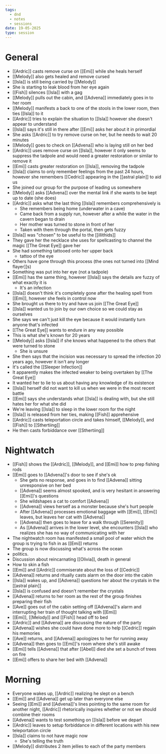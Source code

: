 ```yaml
---
tags:
  - dnd
  - notes
  - sessions
date: 19-05-2025
type: session
---
```

# General
- [[Ardric]] casts remove curse on [[Emi]] while she heals herself
- [[Melody]] also gets healed and remove cursed
- [[Isla]] is still being carried by [[Melody]]
- She is starting to leak blood from her eye again
- [[Fish]] silences [[Isla]] with a gag
- [[Melody]] pulls out the cabin, and [[Advena]] immediately goes in to her room
- [[Melody]] manifests a back to one of the stools in the lower room, then ties [[Isla]] to it
- [[Ardric]] tries to explain the situation to [[Isla]] however she doesn't appear to understand
- [[Isla]] says it's still in there after [[Emi]] asks her about it in primordial
- She asks [[Ardric]] to try remove curse on her, but he needs to wait 20 minutes
- [[Melody]] goes to check on [[Advena]] who is laying  still on her bed
- [[Ardric]] uses remove curse on [[Isla]], however it only seems to suppress the tadpole and would need a greater restoration or similar to remove it
- [[Emi]] casts greater restoration on [[Isla]], removing the tadpole
- [[Isla]] claims to only remember feelings from the past 24 hours, however she remembers [[Cedric]] appearing in the [[astral plain]] to aid us
- She joined our group for the purpose of leading us somewhere
- [[Melody]] asks [[Advena]] over the mental link if she wants to be kept up to date (she does)
- [[Ardric]] asks what the last thing [[Isla]] remembers comprehensively is
	- She remembers being home (underwater in a cave)
	- Came back from a supply run, however after a while the water in the cavern began to drain
	- Her mother was turned to stone in front of her
	- Taken with them through the portal, then gets fuzzy
- [[Isla]] was "chosen" to be useful to the [[illithids]]
- They gave her the necklace she uses for spellcasting to channel the magic [[The Great Eye]] gave her
- She had something tattooed onto her upper back
	- tattoo of the eye
- Others have gone through this process (the ones not turned into [[Mind flayer]]s)
- Something was put into her eye (not a tadpole)
- [[Emi]] has the same thing, however [[Isla]] says the details are fuzzy of what exactly it is
	- It's an infection
- [[Isla]] doesn't think it's completely gone after the healing spell from [[Emi]], however she feels in control now
- She brought us there to try and have us join [[The Great Eye]]
- [[Isla]] wanted us to join by our own choice so we could stay as ourselves
- She says we can't just kill the eye because it would instantly turn anyone that's infected
- [[The Great Eye]] wants to endure in any way possible
- This is what she's known for 20 years
- [[Melody]] asks [[Isla]] if she knows what happened to the others that were turned to stone
	- She is unsure
- She then says that the incision was necessary to spread the infection 20 years ago, however it isn't any longer
- It's called the [[Sleeper Infection]]
- It apparently makes the infected weaker to being overtaken by [[The Great Eye]]
- It wanted her to lie to us about having any knowledge of its existence
- [[Isla]] herself did not want to kill us when we were in the most recent battle
- [[Emi]] says she understands what [[Isla]] is dealing with, but she still hates her for what she did
- We're leaving [[Isla]] to sleep in the lower room for the night
- [[Isla]] is released from her ties, making [[Fish]] apprehensive
- [[Ardric]] casts teleportation circle and takes himself, [[Melody]], and [[Fish]] to [[Sthertiing]]
- He then casts forbiddance over [[Sthertiing]]

# Nightwatch
- [[Fish]] shows the [[Ardric]], [[Melody]], and [[Emi]] how to prep fishing rods
- [[Emi]] goes to [[Advena]]'s door to see if she's ok
	- She gets no response, and goes in to find [[Advena]] sitting unresponsive on her bed
	- [[Advena]] seems almost spooked, and is very hesitant in answering [[Emi]]'s questions
	- She wildshapes a cat to comfort [[Advena]]
	- [[Advena]] views herself as a monster because she's hurt people
	- After [[Advena]] processes emotional baggage with [[Emi]], [[Emi]] leaves, but leaves her cat with [[Advena]]
	- [[Advena]] then goes to leave for a walk through [[Serenity]]
	- As [[Advena]] arrives in the lower level, she encounters [[Isla]] who realizes she has no way of communicating with her
- The nightwatch room has manifested a small pool of water which the group is trying to fish in as [[Emi]] returns
- The group is now discussing what's across the ocean
-  politics.
- Discussion about reincarnating [[Olivia]], death in general
- How to skin a fish
- [[Emi]] and [[Ardric]] commiserate about the loss of [[Cedric]]
- [[Advena]] returns and ritually casts alarm on the door into the cabin
- [[Isla]] wakes up, and [[Advena]] questions her about the crystals in the [[astral plain]]
- [[Isla]] is confused and doesn't remember the crystals
- [[Advena]] returns to her room as the rest of the group finishes preparing their fish
- [[Ave]] goes out of the cabin setting off [[Advena]]'s alarm and interrupting her train of thought talking with [[Emi]]
- [[Emi]], [[Melody]] and [[Fish]] head off to bed
- [[Ardric]] and [[Advena]] are discussing the nature of the party
- [[Advena]] wishes she could have done more to help [[Cedric]] regain his memories
- [[Ave]] returns, and [[Advena]] apologizes to her for running away
- [[Advena]] then goes to [[Emi]]'s room where she's still awake
- [[Emi]] tells [[Advena]] that after [[Abel]] died she set a bunch of trees on fire
- [[Emi]] offers to share her bed with [[Advena]]
# Morning
- Everyone wakes up, [[Ardric]] realizing he slept on a bench
- [[Emi]] and [[Advena]] get up later than everyone else
- Seeing [[Emi]] and [[Advena]]'s lines pointing to the same room for another night, [[Ardric]] rhetorically inquires whether or not we should combine their rooms
- [[Advena]] wants to test something on [[Isla]] before we depart
- [[Ardric]] leaves to setup forbiddance in different locations with his new teleportation circle
- [[Isla]] claims to not have magic now
	- She's telling the truth
- [[Melody]] distributes 2 item jellies to each of the party members